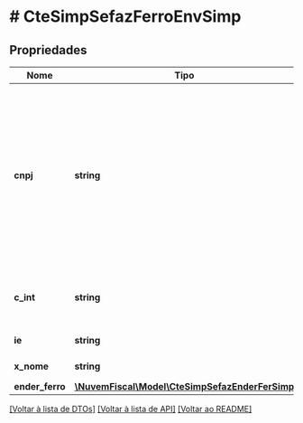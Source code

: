 # # CteSimpSefazFerroEnvSimp

## Propriedades

Nome | Tipo | Descrição | Comentários
------------ | ------------- | ------------- | -------------
**cnpj** | **string** | Número do CNPJ.  Informar o CNPJ da Ferrovia Envolvida. Caso a Ferrovia envolvida não seja inscrita no CNPJ o campo deverá preenchido com zeros.  Informar os zeros não significativos. |
**c_int** | **string** | Código interno da Ferrovia envolvida.  Uso da transportadora. | [optional]
**ie** | **string** | Inscrição Estadual. | [optional]
**x_nome** | **string** | Razão Social ou Nome. |
**ender_ferro** | [**\NuvemFiscal\Model\CteSimpSefazEnderFerSimp**](CteSimpSefazEnderFerSimp.md) |  |

[[Voltar à lista de DTOs]](../../README.md#models) [[Voltar à lista de API]](../../README.md#endpoints) [[Voltar ao README]](../../README.md)
